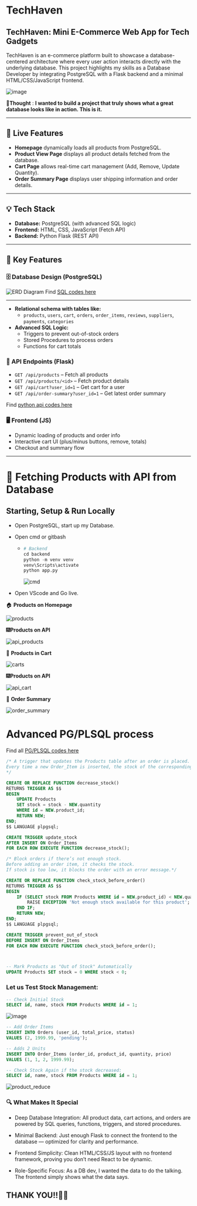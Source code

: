 # TechHaven

## TechHaven: Mini E-Commerce Web App for Tech Gadgets

TechHaven is an e-commerce platform built to showcase a database-centered architecture where every user action interacts directly with the underlying database. This project highlights my skills as a Database Developer by integrating PostgreSQL with a Flask backend and a minimal HTML/CSS/JavaScript frontend.

![image](https://github.com/user-attachments/assets/cad4272f-26fc-4e94-8b09-189cc9901253)


💭**Thought** : **I wanted to build a project that truly shows what a great database looks like in action. This is it.**

---

## 🚀 Live Features
- **Homepage** dynamically loads all products from PostgreSQL.
- **Product View Page** displays all product details fetched from the database.
- **Cart Page** allows real-time cart management (Add, Remove, Update Quantity).
- **Order Summary Page** displays user shipping information and order details.

---

## 💡 Tech Stack
- **Database:** PostgreSQL (with advanced SQL logic)
- **Frontend:** HTML, CSS, JavaScript (Fetch API)
- **Backend:** Python Flask (REST API)

---

## 🧠 Key Features
### 🗄️ Database Design (PostgreSQL)
![ERD Diagram](https://github.com/user-attachments/assets/9a5a06c4-f46f-4fb3-be65-13b33a2764c2)
Find [SQL codes here](https://github.com/Teekafey/Tech_Haven/blob/main/Tables%20and%20Relationships.sql)

---------
- **Relational schema with tables like:** 
  - `products`, `users`, `cart`, `orders`, `order_items`, `reviews`, `suppliers`, `payments`, `categories`
- **Advanced SQL Logic:**
  - Triggers to prevent out-of-stock orders
  - Stored Procedures to process orders
  - Functions for cart totals

### 🧩 API Endpoints (Flask)
- `GET /api/products` – Fetch all products
- `GET /api/products/<id>` – Fetch product details
- `GET /api/cart?user_id=1` – Get cart for a user
- `GET /api/order-summary?user_id=1` – Get latest order summary

Find [python api codes here](https://github.com/Teekafey/Tech_Haven/blob/main/Python_api.py)

### 🖥️ Frontend (JS)
- Dynamic loading of products and order info
- Interactive cart UI (plus/minus buttons, remove, totals)
- Checkout and summary flow

---
# 🚀 Fetching Products with API from Database 
## Starting, Setup & Run Locally

- Open PostgreSQL, start up my Database.
- Open cmd or gitbash
    - ```python
      # Backend
      cd backend
      python -m venv venv
      venv\Scripts\activate
      python app.py
      ```
      ![cmd ](https://github.com/user-attachments/assets/4350c583-e77d-4432-a40f-bf53a7af2e3a)

- Open VScode and Go live.

  
🏠 **Products on Homepage**

![products](https://github.com/user-attachments/assets/847dd404-518c-4139-a830-e9983f7d7d3e)

🎆**Products on API**

![api_products](https://github.com/user-attachments/assets/fa384615-d618-4867-b24a-7c51476fbd24)

🛒 **Products in Cart**

![carts](https://github.com/user-attachments/assets/37f6d9c5-3803-4821-8753-5fc5d4c80bc7)

🎆**Products on API**

![api_cart](https://github.com/user-attachments/assets/af871d10-37be-498f-9e65-9a865476cf9a)

💱 **Order Summary** 

![order_summary](https://github.com/user-attachments/assets/3320234f-8afe-4b42-8cd7-f8e2fbc4764f)

# Advanced PG/PLSQL process
Find all [PG/PLSQL codes here](https://github.com/Teekafey/Tech_Haven/blob/main/Triggers%20and%20Functions.sql)

```SQL
/* A trigger that updates the Products table after an order is placed.
Every time a new Order_Item is inserted, the stock of the corresponding product is reduced.
*/

CREATE OR REPLACE FUNCTION decrease_stock()
RETURNS TRIGGER AS $$
BEGIN
    UPDATE Products
    SET stock = stock - NEW.quantity
    WHERE id = NEW.product_id;
    RETURN NEW;
END;
$$ LANGUAGE plpgsql;

CREATE TRIGGER update_stock
AFTER INSERT ON Order_Items
FOR EACH ROW EXECUTE FUNCTION decrease_stock();

/* Block orders if there’s not enough stock.
Before adding an order item, it checks the stock.
If stock is too low, it blocks the order with an error message.*/

CREATE OR REPLACE FUNCTION check_stock_before_order()
RETURNS TRIGGER AS $$
BEGIN
    IF (SELECT stock FROM Products WHERE id = NEW.product_id) < NEW.quantity THEN
        RAISE EXCEPTION 'Not enough stock available for this product';
    END IF;
    RETURN NEW;
END;
$$ LANGUAGE plpgsql;

CREATE TRIGGER prevent_out_of_stock
BEFORE INSERT ON Order_Items
FOR EACH ROW EXECUTE FUNCTION check_stock_before_order();



-- Mark Products as "Out of Stock" Automatically
UPDATE Products SET stock = 0 WHERE stock < 0;
```

### Let us Test Stock Management:
```SQL
-- Check Initial Stock
SELECT id, name, stock FROM Products WHERE id = 1;
```
![image](https://github.com/user-attachments/assets/52832e92-cb9d-4431-ab86-ddbbe27ff418)

```SQL
-- Add Order Items 
INSERT INTO Orders (user_id, total_price, status) 
VALUES (2, 1999.99, 'pending');

-- Adds 2 Units 
INSERT INTO Order_Items (order_id, product_id, quantity, price)
VALUES (1, 1, 2, 1999.99);

-- Check Stock Again if the stock decreased:
SELECT id, name, stock FROM Products WHERE id = 1;
```
![product_reduce](https://github.com/user-attachments/assets/6329a25a-dbc3-477d-9af7-85a2570ba4be)

### 🔍 What Makes It Special
- Deep Database Integration: All product data, cart actions, and orders are powered by SQL queries, functions, triggers, and stored procedures.

- Minimal Backend: Just enough Flask to connect the frontend to the database — optimized for clarity and performance.

- Frontend Simplicity: Clean HTML/CSS/JS layout with no frontend framework, proving you don’t need React to be dynamic.

- Role-Specific Focus: As a DB dev, I wanted the data to do the talking. The frontend simply shows what the data says.

## THANK YOU!!🙏🏽
